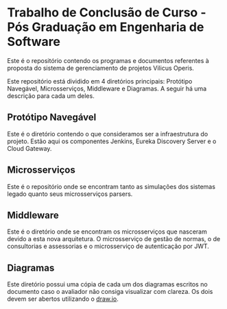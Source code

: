 # Trabalho de Conclusão de Curso - Pós Graduação em Engenharia de Software

Este é o repositório contendo os programas e documentos referentes à proposta do sistema de gerenciamento de projetos Vilicus Operis.

Este repositório está dividido em 4 diretórios principais: Protótipo Navegável, Microsserviços, Middleware e Diagramas. A seguir há uma descrição para cada um deles.


## Protótipo Navegável

Este é o diretório contendo o que consideramos ser a infraestrutura do projeto. Estão aqui os componentes Jenkins, Eureka Discovery Server e o Cloud Gateway.

## Microsserviços

Este é o repositório onde se encontram tanto as simulações dos sistemas legado quanto seus microsserviços parsers. 

## Middleware

Este é o diretório onde se encontram os microsserviços que nasceram devido a esta nova arquitetura. O microsserviço de gestão de normas, o de consultorias e assessorias e o microsserviço de autenticação por JWT.

## Diagramas

Este diretório possui uma cópia de cada um dos diagramas escritos no documento caso o avaliador não consiga visualizar com clareza. Os dois devem ser abertos utilizando o [draw.io](http://draw.io/).